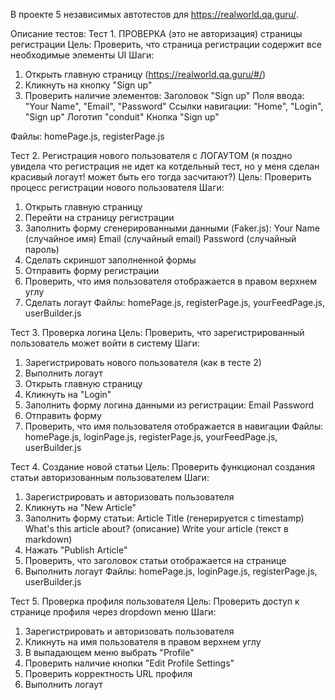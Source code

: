 В проекте 5 независимых автотестов для https://realworld.qa.guru/.

Описание тестов:
Тест 1. ПРОВЕРКА (это не авторизация) страницы регистрации
Цель: Проверить, что страница регистрации содержит все необходимые элементы UI
Шаги:
1. Открыть главную страницу (https://realworld.qa.guru/#/)
2. Кликнуть на кнопку "Sign up"
3. Проверить наличие элементов:
  Заголовок "Sign up"
  Поля ввода: "Your Name", "Email", "Password"
  Ссылки навигации: "Home", "Login", "Sign up"
  Логотип "conduit"
  Кнопка "Sign up"

Файлы: homePage.js, registerPage.js

Тест 2. Регистрация нового пользователя с ЛОГАУТОМ (я поздно увидела что регистрация не идет ка котдельный тест, но у меня сделан красивый логаут! может быть его тогда засчитают?)
Цель: Проверить процесс регистрации нового пользователя
Шаги:
1. Открыть главную страницу
2. Перейти на страницу регистрации
3. Заполнить форму сгенерированными данными (Faker.js):
  Your Name (случайное имя)
  Email (случайный email)
  Password (случайный пароль)
4. Сделать скриншот заполненной формы
5. Отправить форму регистрации
6. Проверить, что имя пользователя отображается в правом верхнем углу
7. Сделать логаут
Файлы: homePage.js, registerPage.js, yourFeedPage.js, userBuilder.js

Тест 3. Проверка логина
Цель: Проверить, что зарегистрированный пользователь может войти в систему
Шаги:
1. Зарегистрировать нового пользователя (как в тесте 2)
2. Выполнить логаут
3. Открыть главную страницу
4. Кликнуть на "Login"
5. Заполнить форму логина данными из регистрации:
  Email
  Password
6. Отправить форму
7. Проверить, что имя пользователя отображается в навигации
Файлы: homePage.js, loginPage.js, registerPage.js, yourFeedPage.js, userBuilder.js

Тест 4. Создание новой статьи
Цель: Проверить функционал создания статьи авторизованным пользователем
Шаги:
1. Зарегистрировать и авторизовать пользователя
2. Кликнуть на "New Article"
3. Заполнить форму статьи:
  Article Title (генерируется с timestamp)
  What's this article about? (описание)
  Write your article (текст в markdown)
4. Нажать "Publish Article"
5. Проверить, что заголовок статьи отображается на странице
6. Выполнить логаут
Файлы: homePage.js, loginPage.js, registerPage.js, userBuilder.js

Тест 5. Проверка профиля пользователя
Цель: Проверить доступ к странице профиля через dropdown меню
Шаги:
1. Зарегистрировать и авторизовать пользователя
2. Кликнуть на имя пользователя в правом верхнем углу
3. В выпадающем меню выбрать "Profile"
4. Проверить наличие кнопки "Edit Profile Settings"
5. Проверить корректность URL профиля
6. Выполнить логаут
